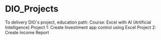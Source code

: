 # DIO_Projects
To delivery DIO´s project, education path:
Course: Excel with AI (Artificial Intelligence)
Project 1: Create Investiment app control using Excel
Project 2: Create Income Report

